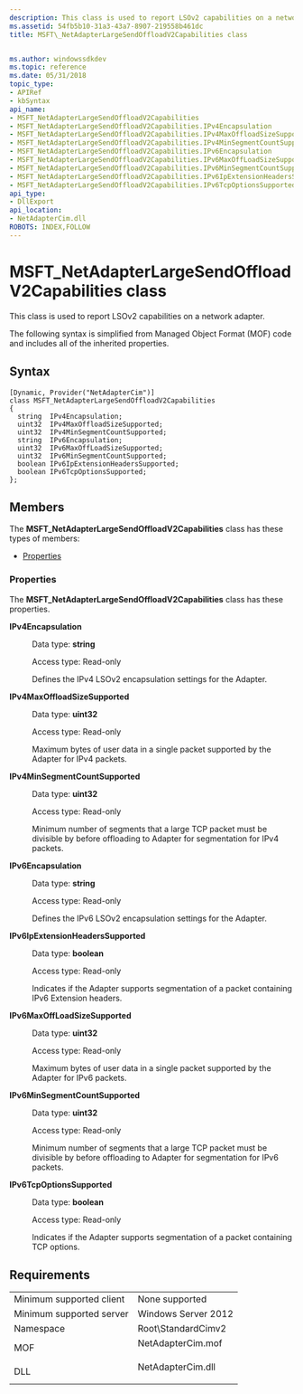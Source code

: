 ```yaml
---
description: This class is used to report LSOv2 capabilities on a network adapter.
ms.assetid: 54fb5b10-31a3-43a7-8907-219558b461dc
title: MSFT\_NetAdapterLargeSendOffloadV2Capabilities class


ms.author: windowssdkdev
ms.topic: reference
ms.date: 05/31/2018
topic_type: 
- APIRef
- kbSyntax
api_name: 
- MSFT_NetAdapterLargeSendOffloadV2Capabilities
- MSFT_NetAdapterLargeSendOffloadV2Capabilities.IPv4Encapsulation
- MSFT_NetAdapterLargeSendOffloadV2Capabilities.IPv4MaxOffloadSizeSupported
- MSFT_NetAdapterLargeSendOffloadV2Capabilities.IPv4MinSegmentCountSupported
- MSFT_NetAdapterLargeSendOffloadV2Capabilities.IPv6Encapsulation
- MSFT_NetAdapterLargeSendOffloadV2Capabilities.IPv6MaxOffLoadSizeSupported
- MSFT_NetAdapterLargeSendOffloadV2Capabilities.IPv6MinSegmentCountSupported
- MSFT_NetAdapterLargeSendOffloadV2Capabilities.IPv6IpExtensionHeadersSupported
- MSFT_NetAdapterLargeSendOffloadV2Capabilities.IPv6TcpOptionsSupported
api_type: 
- DllExport
api_location: 
- NetAdapterCim.dll
ROBOTS: INDEX,FOLLOW
---
```


# MSFT\_NetAdapterLargeSendOffloadV2Capabilities class

This class is used to report LSOv2 capabilities on a network adapter.

The following syntax is simplified from Managed Object Format (MOF) code and includes all of the inherited properties.

## Syntax

``` syntax
[Dynamic, Provider("NetAdapterCim")]
class MSFT_NetAdapterLargeSendOffloadV2Capabilities
{
  string  IPv4Encapsulation;
  uint32  IPv4MaxOffloadSizeSupported;
  uint32  IPv4MinSegmentCountSupported;
  string  IPv6Encapsulation;
  uint32  IPv6MaxOffLoadSizeSupported;
  uint32  IPv6MinSegmentCountSupported;
  boolean IPv6IpExtensionHeadersSupported;
  boolean IPv6TcpOptionsSupported;
};
```

## Members

The **MSFT\_NetAdapterLargeSendOffloadV2Capabilities** class has these types of members:

-   [Properties](#properties)

### Properties

The **MSFT\_NetAdapterLargeSendOffloadV2Capabilities** class has these properties.

<dl> <dt>

**IPv4Encapsulation**
</dt> <dd> <dl> <dt>

Data type: **string**
</dt> <dt>

Access type: Read-only
</dt> </dl>

Defines the IPv4 LSOv2 encapsulation settings for the Adapter.

</dd> <dt>

**IPv4MaxOffloadSizeSupported**
</dt> <dd> <dl> <dt>

Data type: **uint32**
</dt> <dt>

Access type: Read-only
</dt> </dl>

Maximum bytes of user data in a single packet supported by the Adapter for IPv4 packets.

</dd> <dt>

**IPv4MinSegmentCountSupported**
</dt> <dd> <dl> <dt>

Data type: **uint32**
</dt> <dt>

Access type: Read-only
</dt> </dl>

Minimum number of segments that a large TCP packet must be divisible by before offloading to Adapter for segmentation for IPv4 packets.

</dd> <dt>

**IPv6Encapsulation**
</dt> <dd> <dl> <dt>

Data type: **string**
</dt> <dt>

Access type: Read-only
</dt> </dl>

Defines the IPv6 LSOv2 encapsulation settings for the Adapter.

</dd> <dt>

**IPv6IpExtensionHeadersSupported**
</dt> <dd> <dl> <dt>

Data type: **boolean**
</dt> <dt>

Access type: Read-only
</dt> </dl>

Indicates if the Adapter supports segmentation of a packet containing IPv6 Extension headers.

</dd> <dt>

**IPv6MaxOffLoadSizeSupported**
</dt> <dd> <dl> <dt>

Data type: **uint32**
</dt> <dt>

Access type: Read-only
</dt> </dl>

Maximum bytes of user data in a single packet supported by the Adapter for IPv6 packets.

</dd> <dt>

**IPv6MinSegmentCountSupported**
</dt> <dd> <dl> <dt>

Data type: **uint32**
</dt> <dt>

Access type: Read-only
</dt> </dl>

Minimum number of segments that a large TCP packet must be divisible by before offloading to Adapter for segmentation for IPv6 packets.

</dd> <dt>

**IPv6TcpOptionsSupported**
</dt> <dd> <dl> <dt>

Data type: **boolean**
</dt> <dt>

Access type: Read-only
</dt> </dl>

Indicates if the Adapter supports segmentation of a packet containing TCP options.

</dd> </dl>

## Requirements



|                                     |                                                                                              |
|-------------------------------------|----------------------------------------------------------------------------------------------|
| Minimum supported client<br/> | None supported<br/>                                                                    |
| Minimum supported server<br/> | Windows Server 2012<br/>                                                               |
| Namespace<br/>                | Root\\StandardCimv2<br/>                                                               |
| MOF<br/>                      | <dl> <dt>NetAdapterCim.mof</dt> </dl> |
| DLL<br/>                      | <dl> <dt>NetAdapterCim.dll</dt> </dl> |



 

 




